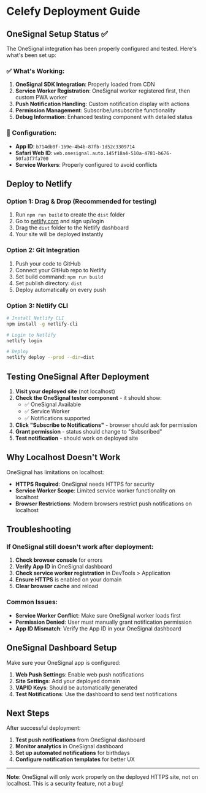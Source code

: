 # Celefy Deployment Guide

## OneSignal Setup Status ✅

The OneSignal integration has been properly configured and tested. Here's what's been set up:

### ✅ What's Working:
1. **OneSignal SDK Integration**: Properly loaded from CDN
2. **Service Worker Registration**: OneSignal worker registered first, then custom PWA worker
3. **Push Notification Handling**: Custom notification display with actions
4. **Permission Management**: Subscribe/unsubscribe functionality
5. **Debug Information**: Enhanced testing component with detailed status

### 🔧 Configuration:
- **App ID**: `b714db0f-1b9e-4b4b-87fb-1d52c3309714`
- **Safari Web ID**: `web.onesignal.auto.145f18a4-510a-4781-b676-50fa3f7fa700`
- **Service Workers**: Properly configured to avoid conflicts

## Deploy to Netlify

### Option 1: Drag & Drop (Recommended for testing)
1. Run `npm run build` to create the `dist` folder
2. Go to [netlify.com](https://netlify.com) and sign up/login
3. Drag the `dist` folder to the Netlify dashboard
4. Your site will be deployed instantly

### Option 2: Git Integration
1. Push your code to GitHub
2. Connect your GitHub repo to Netlify
3. Set build command: `npm run build`
4. Set publish directory: `dist`
5. Deploy automatically on every push

### Option 3: Netlify CLI
```bash
# Install Netlify CLI
npm install -g netlify-cli

# Login to Netlify
netlify login

# Deploy
netlify deploy --prod --dir=dist
```

## Testing OneSignal After Deployment

1. **Visit your deployed site** (not localhost)
2. **Check the OneSignal tester component** - it should show:
   - ✅ OneSignal Available
   - ✅ Service Worker
   - ✅ Notifications supported
3. **Click "Subscribe to Notifications"** - browser should ask for permission
4. **Grant permission** - status should change to "Subscribed"
5. **Test notification** - should work on deployed site

## Why Localhost Doesn't Work

OneSignal has limitations on localhost:
- **HTTPS Required**: OneSignal needs HTTPS for security
- **Service Worker Scope**: Limited service worker functionality on localhost
- **Browser Restrictions**: Modern browsers restrict push notifications on localhost

## Troubleshooting

### If OneSignal still doesn't work after deployment:
1. **Check browser console** for errors
2. **Verify App ID** in OneSignal dashboard
3. **Check service worker registration** in DevTools > Application
4. **Ensure HTTPS** is enabled on your domain
5. **Clear browser cache** and reload

### Common Issues:
- **Service Worker Conflict**: Make sure OneSignal worker loads first
- **Permission Denied**: User must manually grant notification permission
- **App ID Mismatch**: Verify the App ID in your OneSignal dashboard

## OneSignal Dashboard Setup

Make sure your OneSignal app is configured:
1. **Web Push Settings**: Enable web push notifications
2. **Site Settings**: Add your deployed domain
3. **VAPID Keys**: Should be automatically generated
4. **Test Notifications**: Use the dashboard to send test notifications

## Next Steps

After successful deployment:
1. **Test push notifications** from OneSignal dashboard
2. **Monitor analytics** in OneSignal dashboard
3. **Set up automated notifications** for birthdays
4. **Configure notification templates** for better UX

---

**Note**: OneSignal will only work properly on the deployed HTTPS site, not on localhost. This is a security feature, not a bug!
